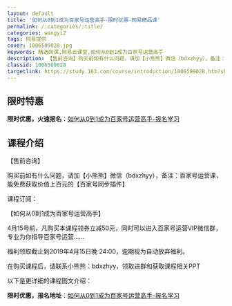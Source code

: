 ```yaml
---
layout: default
title: '如何从0到1成为百家号运营高手-限时优惠-网易精品课'
permalink: /:categories/:title/
categories: wangyi2
tags: 网易提供
cover: 1006509028.jpg
keywords: 精选网课,网易云课堂,如何从0到1成为百家号运营高手
description: 【售前咨询】购买前如有什么问题，请加【小熊熊】微信（bdxzhyy），备注：百家号运营课，能免费获取价值上百元的【百家号
classid: 1006509028
targetlink: https://study.163.com/course/introduction/1006509028.htm?share=1&shareId=1025206652&utm_campaign=share&utm_medium=iphoneShare&utm_source=&utm_u=1025206652
---
```


## 限时特惠

**限时优惠，火速报名**：[如何从0到1成为百家号运营高手-报名学习](https://study.163.com/course/introduction/1006509028.htm?share=1&shareId=1025206652&utm_campaign=share&utm_medium=iphoneShare&utm_source=&utm_u=1025206652)

## 课程介绍

【售前咨询】

购买前如有什么问题，请加【小熊熊】微信（bdxzhyy），备注：百家号运营课，能免费获取价值上百元的【百家号同步插件】



课程订阅：

【如何从0到1成为百家号运营高手】

4月15号前，凡购买本课程领券立减50元，同时可以进入百家号运营VIP微信群，专业为你指导百家号运营……

福利领取截止到2019年4月15日晚 24:00，逾期视为自动放弃福利。



在购买课程后，请联系小熊熊：bdxzhyy，领取进群和获取课程相关PPT



以下是更详细的课程图文介绍：

**限时优惠，报名地址**：[如何从0到1成为百家号运营高手-报名学习](https://study.163.com/course/introduction/1006509028.htm?share=1&shareId=1025206652&utm_campaign=share&utm_medium=iphoneShare&utm_source=&utm_u=1025206652)


